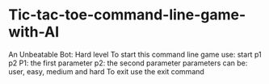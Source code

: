 # Tic-tac-toe-command-line-game-with-AI
An Unbeatable Bot: Hard level  To start this command line game use:  start p1 p2  P1: the first parameter  p2: the second parameter   parameters can be: user, easy, medium and hard  To exit use the exit command
